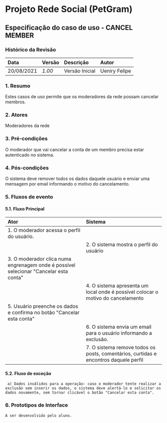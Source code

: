 # Projeto Rede Social (PetGram)

## Especificação do caso de uso - CANCEL MEMBER

### Histórico da Revisão 

|  Data  | Versão | Descrição | Autor |
|:-------|:-------|:----------|:------|
| 20/08/2021 | *1.00* | Versão Inicial  | Ueniry Felipe |

### 1. Resumo 

Estes casos de uso permite que os moderadores da rede possam cancelar membros.

### 2. Atores 

Moderadores da rede

### 3. Pré-condições

O moderador que vai cancelar a conta de um membro precisa estar autenticado no sistema.

### 4. Pós-condições

O sistema deve remover todos os dados daquele usuário e enviar uma mensagem por email informando o motivo do cancelamento.

### 5. Fluxos de evento
#### 5.1. Fluxo Principal
|  Ator  | Sistema |
|:-------|:------- |
|1. O moderador acessa o perfil do usuário.||
||2. O sistema mostra o perfil do usuário |
|3. O moderador clica numa engrenagem onde é possível selecionar "Cancelar esta conta" ||
||4. O sistema apresenta um local onde é possível colocar o motivo do cancelamento |
|5. Usuário preenche os dados e confirma no botão "Cancelar esta conta" ||
||6. O sistema envia um email para o usuário informando a exclusão. |
||7. O sistema remove todos os posts, comentários, curtidas e encontros daquele perfil |

#### 5.2. Fluxo de exceção 
     a) Dados inválidos para a operação: caso o moderador tente realizar a exclusão sem inserir os dados, o sistema deve alertá-lo e solicitar os dados novamente, sem tornar clicável o botão "Cancelar esta conta".

### 6. Prototipos de Interface

`A ser desenvolvido pelo aluno.`
